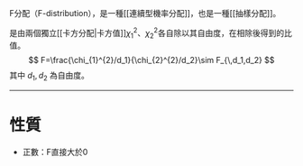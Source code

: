 F分配（F-distribution），是一種[[連續型機率分配]]，也是一種[[抽樣分配]]。

是由兩個獨立[[卡方分配|卡方值]]$\chi^2_1$、$\chi^2_2$各自除以其自由度，在相除後得到的比值。
$$
F=\frac{\chi_{1}^{2}/d_1}{\chi_{2}^{2}/d_2}\sim F_{\,d_1,d_2}
$$
其中 $d_1, d_2$ 為自由度。
- - -
# 性質
- 正數：F直接大於0
